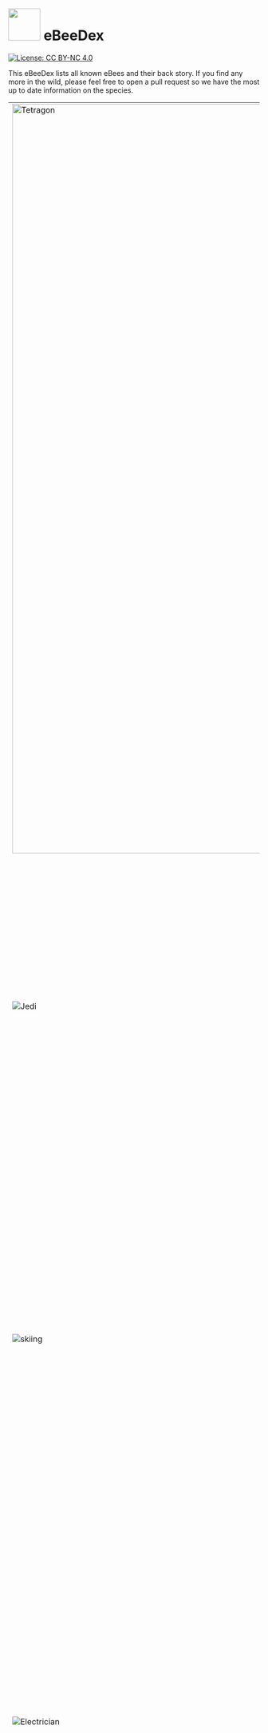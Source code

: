 # <img src="images/ebeeball.png" width="64"> eBeeDex

[![License: CC BY-NC 4.0](https://img.shields.io/badge/License-CC_BY--NC_4.0-lightgrey.svg)](LICENSE)

This eBeeDex lists all known eBees and their back story. If you find any more in the wild, please feel free to open a pull request so we have the most up to date information on the species.

<table>
  <tr>
   <td> <img src="images/tetragon-bee.png" alt="Tetragon" width="1500">
   </td>
   <td> #1: Tetragon eBee
     <br />
     <br />
       Tetragon eBee is from the genus Tetragonula which is a kind of stingless bee. Tetragonula protect their hive in a collective effort, but without a stinger, Tetragon eBee took up his sword and shield. He spends his days observing the kernel and defending it from malicious actors.
   </td>
  </tr>
  <tr>
   <td> <img src="images/jedi-bee.png" alt="Jedi">
   </td>
   <td>#2: Jedi eBee (Obee-Wan Kenobee)
     <br />
     <br />
       Obee-Wan Kenobee ranges across the galaxy defending colonies from moths, birds, ants, mites, mice, bears, and other malicious actors. Obee-Wan uses the Force to sense things happening in the kernel and his lightsaber for aggressive negotiations when a process gets out of line. Obee-Wan also taught Tetragon eBee everything he knows. 
   </td>
  </tr>
  <tr>
   <td> <img src="images/skiing-bee.png" alt="skiing">
   </td>
   <td>#3: Skiing eBee
     <br />
     <br />
       While many bees hibernate for winter, Skiing eBee loves to go where no bee has gone before. Growing up in the verdant vallies of Diavolezza, she always wondered what the Swiss people did when she was sleeping. Curiosity eventually got the better of Skiing eBee and she awoke to find a white winter wonderland. She strapped on a pair of skis and quickly progressed from the bunny hill to double blacks and hasn't looked back since.
   </td>
  </tr>
  <tr>
   <td> <img src="images/electrician-bee.png" alt="Electrician">
   </td>
   <td>#4: Electrician eBee
     <br />
     <br />
       Pulses and signals are the daily lot for Electrician eBee. There's no wire, no circuit that she cannot tame. Of course, it helps when you're a creature sensitive to electromagnetic fields. Electrician eBee does her best to connect all parts of complex systems and makes it all work flawlessly. She won't hesitate to hook eBPF programs to electrical sockets if she has to. Or to report any misbehaving frequency... Wait! Could Electrician eBee be an undercover Secret Agent from the Hive?
   </td>
  </tr>
  <tr>
   <td> <img src="images/security-bee.png" alt="Security">
   </td>
   <td>#5: Security eBee
     <br />
     <br />
       Security eBee is committed to ensure the well-being of all his community. He brings law, order, but also assistance and kindness to every bee in the Hive. He's often seen hard at work with his “STOP” sign, monitoring the traffic between honeycombs. Security eBee will sometimes be involved in investigations, but will defer complex cases to his friend, Detective eBee.
   </td>
  </tr>
  <tr>
   <td> <img src="images/detective-bee.png" alt="Detective">
   </td>
   <td>#6: Detective eBee
     <br />
     <br />
       Another mystery to solve? This is a job for Detective eBee! He has an eye for details, and always keeps it open. Ever since his honey jar was stolen as a child, he's been tracking (and catching!) offenders. There's no bug better at finding clues, be it on the crime scene or deep in flow logs. One day he'll have Badger O'Flake, his sworn enemy, locked up for good. Will he need his all-powerful eBPF tools for that? Elementary, my dear eBee!
   </td>
  </tr>
  <tr>
   <td> <img src="images/beekeeper-bee.png" alt="Beekeeper">
   </td>
   <td>#7: Beekeeper eBee
     <br />
     <br />
       Beekeeper eBee enjoys her life! She loves going outdoors for hiking, cycling, climbing, or staying comfortably home with a book and a warm cup of tea. Alas, this leaves her little time to gather pollen. But she gets help from her cousins, smaller honeybees, of whom she loves taking care. Ensuring every worker in the hive is healthy and happy brings her joy... And honey!
   </td>
  </tr>
  <tr>
   <td> <img src="images/astronaut-bee.png" alt="Astronaut">
   </td>
   <td>#8: Astronaut eBee
     <br />
     <br />
       The Astronaut eBee was chosen among her hive for her deep technical skills, her precision at piloting, and her thirst for adventure. She travels through space to establish relationships with other intelligent species, promoting peaceful and mutually beneficial cooperation. She loves meeting youngsters and encourages them into becoming astronauts.
   </td>
  </tr>
  <tr>
   <td> <img src="images/webinar-bee.png" alt="Webinar">
   </td>
   <td>#9: Webinar eBee
     <br />
     <br />
       Keeping up on the latest buzz in the community is no problem for Webinar eBee. Whether it be learning about faster networking, deeper observabiliy, or new security systems to keep honey safe from bears, there is always a new webinar to catch. It's not all just binging content though, Webinar eBee has been known to create some amazing Star Wars themed demos to inspire the next generation of eBees.
   </td>
  </tr>
  <tr>
   <td> <img src="images/teacher-bee.png" alt="Teacher">
   </td>
   <td>#10: Teacher eBee
     <br />
     <br />
       eBPF is a rapidly developing technology and there is so much to learn! Never fear, Teacher eBee is here to help. From documentation to tutorials and labs, Teacher eBee is always coming out with new ways to educate and entertain the hive. NewBee eBee is often close to Teacher eBee to cross pollinate some learnings, but Teacher eBee is also known to create courses where even Daniel and Alexei can learn things.
   </td>
  </tr>
  <tr>
   <td> <img src="images/travel-bee.png" alt="Travel">
   </td>
   <td>#11: Travel eBee
     <br />
     <br />
       Bees usually stick close to their hive, but after seeing all of the possibiles eBPF unlocks for the kernel, Travel eBee knew there was so much more to experience in the world. Working in open source, Travel eBee has also made friends all around the world and is always up for a chance to meet them in person for a beer or some nectar. Travel eBee has been to six continents so far and is just waiting for the invite from Tux to visit the seventh.
   </td>
  </tr>
  <tr>
   <td> <img src="images/santa-bee.png" alt="Santa">
   </td>
   <td>#12: Santa eBee
     <br />
     <br />
       Originally from the southern hemisphere, Santa eBee enjoys frolicking through the summer flower meadows during the Christmas holiday season and giving small gifts to the rest of the hive to mark the festive holiday season at the end of the calendar year. While the northern bees are hunkered down for winter, Santa eBee meets with them virtually to give them a reminder of the summer days ahead.
   </td>
  </tr>
  <tr>
   <td> <img src="images/kind-bee.png" alt="Kind">
   </td>
   <td>#13: Kind eBee
     <br />
     <br />
       Every bee working in the hive needs to be reminded sometimes to take time for themselves. Kind eBee is there to support the other bees in the hive by watching out for their emotional and mental well-being. She likes helping the rest of the hive find the right work-life balance and healthy life habits. She's also happy to provide a caring hug when its needed.
   </td>
  </tr>
  <tr>
   <td> <img src="images/public-speaking-bee.png" alt="Public Speaker">
   </td>
   <td>#14: Public Speaker eBee
     <br />
     <br />
       The Public Speaker eBee loves to answer questions from the community. Whether it's in an AMA session, or quick Q&A after a conference talk, Public Speaker eBee enjoys a good thought-provoking question about eBPF-based projects. Public Speaker eBee is always eager to lend their microphone and help others be heard in the discussion.
   </td>
  </tr>
  <tr>
   <td> <img src="images/excel-bee.png" alt="excelBPF™">
   </td>
   <td>#15: excelBPF™ eBee
     <br />
     <br />
       excelBPF™ eBee is a technology futurist, expert Excel user, and a bit of a practical joker who plays light-hearted <a href="https://ebpf.io/blog/launching-excel-bpf">April Fool's Day jokes</a> on people.  She's super excited about the promise of <a href="https://github.com/microsoft/ebpf-for-windows">eBPF for Windows</a> and wants to help the community think about what an eBPF empowered Windows experience would look like. Having fun by playing a joke with her Excel VBA skills is also in the books.
   </td>
  </tr>
  <tr>
   <td> <img src="images/celebration-bee.png" alt="Celebration">
   </td>
   <td>#16: Celebration eBee
     <br />
     <br />
       Celebration eBee loves a good party! Whether it's birthdays, graduations, anniversaries, or a software release,  Celebration eBee is ready to celebrate each and every accomplishment and milestone happening in the hive.  
   </td>
  </tr>
  <tr>
   <td> <img src="images/easter-egg-bee.png" alt="Easter Egg">
   </td>
   <td>#17: Easter Egg eBee
     <br />
     <br />
       Easter Egg Ebee loves puzzles and hiding things.  She'll loves leaving little clues inside some of the instructional labs and other learning materials, clues to help solve cute puzzles she's come up with. Or sometimes she just leaves cute little easter eggs she'll hope you find just to make you smile. 
   </td>
  </tr>
  <tr>
   <td> <img src="images/8bit-ctf-bee.png" alt="8-bit CTF">
   </td>
   <td>#18: 8-bit CTF eBee
     <br />
     <br />
       We all love a good game of Capture the Flag, and 8-bit CTF eBee is no exception. 8-bit CTF eBee loves learning new technical tricks by watching how other people solve the same challenge. She also loves giving people hints when they get stuck, because what she loves best of all is watching people stretch themselves to achieve a new goal. You can find 8-bit CTF eBee hanging out with Congratulations eBee, they're best buds. 
   </td>
  </tr>
  <tr>
   <td> <img src="images/new-bee.png" alt="new bee">
   </td>
   <td>#19: NewBee eBee
     <br />
     <br />
       Everyone please give a warm welcome to newBee eBee.  NewBee is new to the community and the number of questions they have is only surpassed by their enthusiasm to learn. NewBee hasn't quite figured out what role they want to play in the Hive yet, so they'll be buzzing around the different teams meeting the other bees and learning from them.   
   </td>
  </tr>
  <tr>
   <td> <img src="images/dei-force-bee.png" alt="DEI Force eBee">
   </td>
   <td>#20: DEI Force eBee
     <br />
     <br />
       As a youngling, this eBee quickly realised he had something different from the others. It troubled him deeply as he grew up. But he held on and grew excellent at gymnastics. Attending a competition one day, he had a sudden revelation: he noticed that winners in every inter-hive competition - sports, engineering, space exploration challenges, and more - were always coming from hives or teams with the most diversity. His difference was a chance, after all! With the assistance of Jedi eBee, he turned his physical abilities towards fencing, to fight oppressors and become a champion of Diversity, Equity, and Inclusion, a spark of light and hope for minorities and unique individuals. At last, DEI Force eBee became a trustful member of the Jedi... and even started to fight to reduce the inequities inside of the Order!
   </td>
  </tr>
  <tr>
   <td> <img src="images/caribbean-bee.png" alt="Caribbean bee">
   </td>
   </td>
   <td>#21: Caribbean eBee
     <br />
     <br />
       What do you need a backstory for when you're resting on a hamoc under a gentle breeze, on the warm and sunny beaches of a Caribbean island? There's no place like the seashore to meet with friends and discuss new networking designs (Oh wait, I'm hearing that Skiing eBee disagrees with this statement). Caribbean eBee invites you for some fun and relaxation. Take a seat next to her. Sip your honey-rum-coconut juice. Listen to the lulling sound of the waves. Enjoy.
   </td>
  <tr>
   <td> <img src="images/holiday-bee.png" alt="Holiday bee">
   </td>
   </td>
   <td>#22: Holiday eBee
     <br />
     <br />
       The holidays are a time to come together and celebrate everything that has happened in the last year and Holiday eBee takes this task seriously. From decking the halls to exchanging red envelopes to cooking Latkes, no detail is left unnoticed by Holiday eBee when it comes to making traditions come alive. Holiday eBee is from northern latitudes so really enjoys hanging out with Skiing eBee around the holidays too.
   </td>
  </tr>
  <tr>
   <td> <img src="images/audit-bee.png" alt="audit bee">
   </td>
   </td>
   <td>#23: Audit eBee
     <br />
     <br />
       The hive is always a-buzz with activity, but not all of is always good. Audit eBee is behind the scenes checking to be sure everything is in working order - is that pollen packet going to the right address, should that bee be able to access that honeycomb, and most importantly is there enough honey for the Queen Bee. While not the most visible job, Audit eBee loves ensuring that the hive stays safe and efficient so that others can enjoy the honey of their labor.
   </td>
  </tr>
  <tr>
   <td> <img src="images/bounty-hunter-bee.png" alt="Bounty Hunter">
   </td>
   <td>#24: Bounty Hunter eBee
     <br />
     <br />
       Another former student from Jedi eBee, Bounty Hunter eBee didn't feel like embracing the Code, and preferred to put on his robust Honeysteel armor and his full-featured pack to look for relentless action. He remains a very close friend to Tetragon eBee. What the latter does for justice, the former tends to do for credits, but they often join forces on delicate missions. Together they signal the end of the party to the most villainous processes, flood packets, or other creatures from the Outer Rim. Between two commissions, Bounty Hunter eBee loves visiting baby eBees at the orphanage where he grew up. He tells stories and helps the younglings as much as he can. This is the way!
   </td>
  </tr>
  <tr>
   <td> <img src="images/summer-school-bee.png" alt="Summer School">
   </td>
   <td>#25: Summer School eBee
     <br />
     <br />
       Caribbean eBee may already be at the beach for summer holiday, but Summer School eBee is heads down learning about the latest developments in cloud native. In such a quickly developing field as eBPF, there is never enough time to keep up with everything happening and summer school can be a great refresher. With all of the new projects, use cases, and features that Summer School eBee learns from Teacher eBee during the break, you'll be sure to see them answering a lot of NewBee's questions in the fall.
   </td>
  </tr>
  <td> <img src="images/bulldozer-bee.png" alt="Bulldozer">
  </td>
   <td>#26: Bulldozer eBee
     <br />
     <br />
      Infrastructure is a constant work in progress. There is always something that needs to be built, replaced, upgraded, or renewed. Luckily, Bulldozer eBee is on the job. You'll often see him out in the field digging trenches for fiber or laying the groundwork for a new Internet exchange point. Once he is finished, Electrician eBee is often right behind him to start up the real wiring. There is also a persistent rumour circulating in the hive that Bulldozer eBee occasionally digs caches to store emergency honey supplies.
   </td>
  </tr>
  <td> <img src="images/reading-bee.png" alt="Reading">
  </td>
   <td>#27: Reading eBee
     <br />
     <br />
      With her head always in a book, Reading eBee seems to be lost in the clouds. Being distracted from the buzzing of daily life doesn't mean she mean she isn't smart, if fact Reading eBee is a well of knowledge. From being able to quote passages from Liz Rice's latest book to knowing all of the top 20 use cases for Cilium, Reading eBee can provide information sweeter than honey. Don't give her an ebook though, she loves the sensory experience of cracking open a freshly printed book or smelling the decades of dust from books hidden away on the top shelf.
   </td>
  </tr>
</table>

We hope you enjoy the eBeeDex! As you can see from the LICENSE file, you're welcome to use these eBees for non-commercial purposes. Please make sure you give attribution to Isovalent, linking either to [this repo](https://github.com/isovalent/ebeedex) or to [isovalent.com](isovalent.com). 
